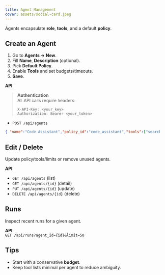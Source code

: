 ```yaml
---
title: Agent Management
cover: assets/social-card.jpeg
---
```


Agents encapsulate **role**, **tools**, and a default **policy**.

## Create an Agent
1. Go to **Agents → New**.  
2. Fill **Name**, **Description** (optional).  
3. Pick **Default Policy**.  
4. Enable **Tools** and set budgets/timeouts.  
5. **Save**.

**API**  
> **Authentication**  
> All API calls require headers:  
> ```http
> X-API-Key: <your_key>
> Authorization: Bearer <your_token>
> ```

- `POST /api/agents`  
```json
{ "name":"Code Assistant","policy_id":"code_assistant","tools":["search","exec"],"limits":{"max_tokens":4096,"budget_usd":5} }
```

## Edit / Delete
Update policy/tools/limits or remove unused agents.

**API**  
- `GET /api/agents` (list)  
- `GET /api/agents/{id}` (detail)  
- `PUT /api/agents/{id}` (update)  
- `DELETE /api/agents/{id}` (delete)

## Runs
Inspect recent runs for a given agent.

**API**  
`GET /api/runs?agent_id={id}&limit=50`

## Tips
- Start with a conservative **budget**.  
- Keep tool lists minimal per agent to reduce ambiguity.
